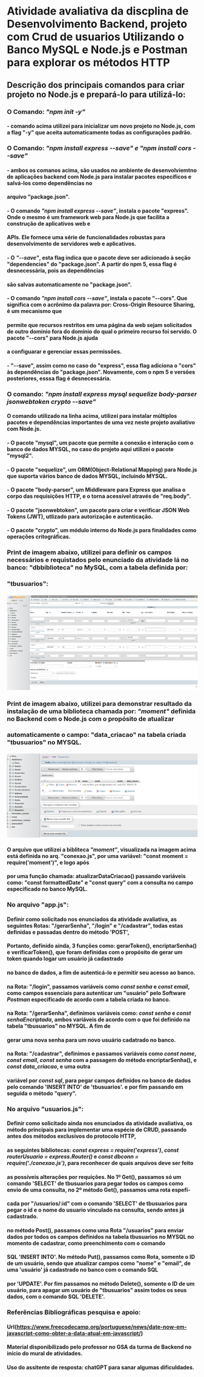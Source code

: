 # Atividade avaliativa da discplina de Desenvolvimento Backend, projeto com Crud de usuarios Utilizando o Banco MySQL e Node.js e Postman para explorar os métodos HTTP

## Descrição dos principais comandos para criar projeto no Node.js e prepará-lo para utilizá-lo:
### O Comando: ***"npm init -y"***
#### - comando acima utilizei para inicializar um novo projeto no Node.js, com a flag "-y" que aceita automaticamente todas as configurações padrão.

### O Comando: ***"npm install express --save" e "npm install cors --save"***
#### - ambos os comanos acima, são usados no ambiente de desenvolviemtno de aplicações backend com Node.js para instalar pacotes específicos e salvá-los como dependências no
####     arquivo "package.json".
#### - O comando ***"npm install express --save"***, instala o pacote "express". Onde o mesmo é um framework web para Node.js que facilita a construção de aplicativos web e 
####   APIs. Ele fornece uma série de funcionalidades robustas para desenvolvimento de servidores web e aplicativos. 
#### - O ***"--save"***, esta flag indica que o pacote deve ser adicionado à seção "dependencies" do "package.json". A partir do npm 5, essa flag é desnecessária, pois as dependências 
####   são salvas automaticamente no "package.json".

#### - O comando ***"npm install cors --save"***, instala o pacote "--cors". Que significa com o acrônimo da palavra por: Cross-Origin Resource Sharing, é um mecanismo que
####   permite que recursos restritos em uma página da web sejam solicitados de outro domínio fora do domínio do qual o primeiro recurso foi servido. O pacote "--cors" para Node.js ajuda 
####   a configuarar e gerenciar essas permissões.
#### - "--save", assim como no caso do "express", essa flag adiciona o "cors" às dependências do "package.json". Novamente, com o npm 5 e versões posteriores, esssa flag é desnecessária.

### O comando: ***"npm install express mysql sequelize body-parser jsonwebtoken crypto --save"***
#### O comando utilizado na linha acima, utilizei para instalar múltiplos pacotes e dependências importantes de uma vez neste projeto avaliativo com Node.js.
#### - O pacote "mysql", um pacote que permite a conexão e interação com o banco de dados MYSQL, no caso do projeto aqui utilizei o pacote "mysql2".
#### - O pacote "sequelize", um ORM(Object-Relational Mapping) para Node.js que suporta vários banco de dados MYSQL, incluindo MYSQL.
#### - O pacote "body-parser", um Middleware para Express que analisa o corpo das requisições HTTP, e o torna acessível através de "req.body".
#### - O pacote "jsonwebtoken", um pacote para criar e verificar JSON Web Tokens (JWT), utlizado para autorização e autenticação.
#### - O pacote "crypto", um módulo interno do Node.js para finalidades como operações critográficas.

### Print de imagem abaixo, utilizei para definir os campos necessários e requistados pelo enunciado da atividade lá no banco: "dbbiblioteca" no MySQL, com a tabela definida por: 
### "tbusuarios":
#### ![Campos definidos tabela - tbusuarios](print01_criacao_tabela_banco_mysql.PNG)

### Print de imagem abaixo, utilizei para demonstrar resultado da instalação de uma biblioteca chamada por: ***"moment"*** definida no Backend com o Node.js com o propósito de atualizar 
### automaticamente o campo: "data_criacao" na tabela criada "tbusuarios" no MYSQL.  
#### ![Campo "data_criacao" atulizado no usuario por Id 01](print_06_atualiz_data_campo__data_criacao_id01.PNG)
#### O arquivo que utilizei a bibliteca ***"moment"***, visualizada na imagem acima está definida no arq. "conexao.js", por uma variável: "const moment = require('moment')", e logo após 
#### por uma função chamada: atualizarDataCriacao() passando variáveis como: "const formattedDate" e "const query" com a consulta no campo especificado no banco MySQL. 

### No arquivo "app.js":  
#### Definir como solicitado nos enunciados da atividade avaliativa, as seguintes Rotas: "/gerarSenha", "/login" e "/cadastrar", todas estas definidas e passadas dentro do método 'POST',
#### Portanto, definido ainda, 3 funções como: gerarToken(), encriptarSenha() e verificarToken(), que foram definidas com o propósito de gerar um token quando logar um usuário já cadastrado
####   no banco de dados, a fim de autenticá-lo e permitir seu acesso ao banco. 
#### na Rota: "/login", passamos variáveis como *const senha* e *const email*, como campos essenciais para autenticar um "usuário" pelo Software *Postman* especificado de acordo com a tabela criada no banco.
#### na Rota: "/gerarSenha", definimos variáveis como: *const senha* e *const senhaEncriptada*, ambos variáveis de acordo com o que foi definido na tabela "tbusuarios" no MYSQL. A fim de 
#### gerar uma nova senha para um novo usuário cadatrado no banco.
#### na Rota: "/cadastrar", definimos e passamos variáveis como *const nome*, *const email*, *const senha* com a passagem do método encriptarSenha(), e *const data_criacao*, e uma outra
#### variável por *const sql*, para pegar campos definidos no banco de dados pelo comando 'INSERT INTO' de 'tbusuarios'. e por fim passando em seguida o método "query".

### No arquivo "usuarios.js":
#### Definir como solicitado ainda nos enunciados da atividade avaliativa, os método principais para implementar uma espécie de CRUD, passando antes dos métodos exclusivos do protocolo HTTP, 
#### as seguintes bibliotecas: *const express = require('express')*, *const routerUsuario = express.Router()* e *const dbconn = require('./conexao.js')*, para reconhecer de quais arquivos deve ser feito
#### as possíveis alterações por requições. No 1º Get(), passamos só um comando 'SELECT' de tbusuarios para pegar todos os campos como envio de uma consulta, no 2º método Get(), passamos uma rota espefi-
####   cada por "/usuarios/:id" com o comando 'SELECT' de tbusuarios para pegar o id e o nome do usuario vinculado na consulta, sendo antes já cadastrado.
#### no método Post(), passamos como uma Rota "/usuarios" para enviar dados por todos os campos definidos na tabela tbusuarios no MYSQL no momento de cadastrar, como preenchimento com o comando 
#### SQL 'INSERT INTO'. No método Put(), passamos como Rota, somente o ID de um usuário, sendo que atualizar campos como "nome" e "email", de uma 'usuário' já cadastrado no banco com o comando SQL
#### por 'UPDATE'. Por fim passamos no método Delete(), somente o ID de um usuário, para apagar um usuário de "tbusuarios" assim todos os seus dados, com o comando SQL 'DELETE'. 

### Referências Bibliográficas pesquisa e apoio: 
#### Url(https://www.freecodecamp.org/portuguese/news/date-now-em-javascript-como-obter-a-data-atual-em-javascript/)
#### Material disponibilizado pelo professor no GSA da turma de Backend no início do mural de atividades.
#### Uso do assitente de resposta: chatGPT para sanar algumas dificuldades.


